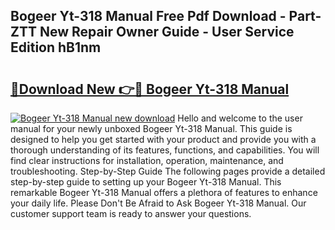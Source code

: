 ## Bogeer Yt-318 Manual Free Pdf Download - Part-ZTT New Repair Owner Guide - User Service Edition hB1nm

# <h2><a href="http://cf28134.oget.top/?id=Bogeer+Yt-318+Manual">🔗Download New 👉🔴 Bogeer Yt-318 Manual</a></h2>

[![Bogeer Yt-318 Manual new download](https://i.imgur.com/5g1atiW.png)](http://cf28134.oget.top/?id=Bogeer+Yt-318+Manual)
Hello and welcome to the user manual for your newly unboxed Bogeer Yt-318 Manual. This guide is designed to help you get started with your product and provide you with a thorough understanding of its features, functions, and capabilities. You will find clear instructions for installation, operation, maintenance, and troubleshooting. Step-by-Step Guide The following pages provide a detailed step-by-step guide to setting up your Bogeer Yt-318 Manual. This remarkable Bogeer Yt-318 Manual offers a plethora of features to enhance your daily life. Please Don't Be Afraid to Ask Bogeer Yt-318 Manual. Our customer support team is ready to answer your questions.
